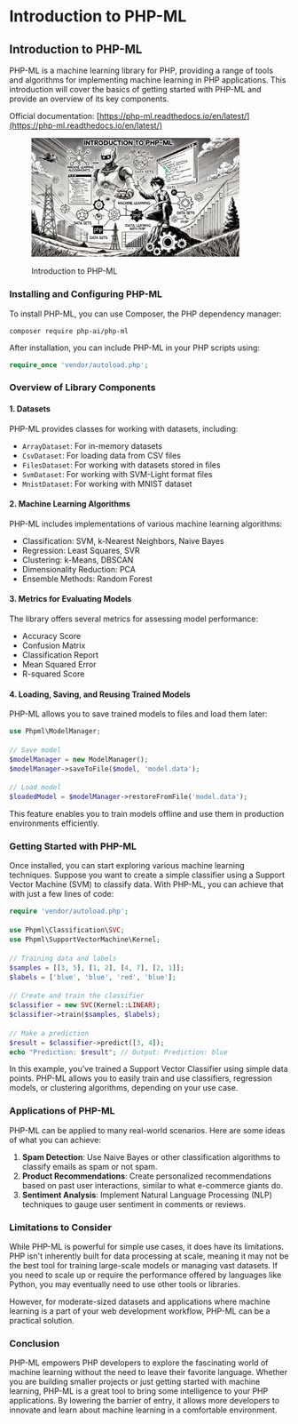 # Introduction to PHP-ML

## Introduction to PHP-ML

PHP-ML is a machine learning library for PHP, providing a range of tools and algorithms for implementing machine learning in PHP applications. This introduction will cover the basics of getting started with PHP-ML and provide an overview of its key components.

Official documentation: [https://php-ml.readthedocs.io/en/latest/](https://php-ml.readthedocs.io/en/latest/)

<div align="left"><figure><img src="../../.gitbook/assets/image (6).png" alt="" width="375"><figcaption><p>Introduction to PHP-ML</p></figcaption></figure></div>

### Installing and Configuring PHP-ML

To install PHP-ML, you can use Composer, the PHP dependency manager:

```
composer require php-ai/php-ml
```

After installation, you can include PHP-ML in your PHP scripts using:

```php
require_once 'vendor/autoload.php';
```

### Overview of Library Components

#### 1. Datasets

PHP-ML provides classes for working with datasets, including:

* `ArrayDataset`: For in-memory datasets
* `CsvDataset`: For loading data from CSV files
* `FilesDataset`: For working with datasets stored in files
* `SvmDataset`: For working with SVM-Light format files
* `MnistDataset`: For working with MNIST dataset

#### 2. Machine Learning Algorithms

PHP-ML includes implementations of various machine learning algorithms:

* Classification: SVM, k-Nearest Neighbors, Naive Bayes
* Regression: Least Squares, SVR
* Clustering: k-Means, DBSCAN
* Dimensionality Reduction: PCA
* Ensemble Methods: Random Forest

#### 3. Metrics for Evaluating Models

The library offers several metrics for assessing model performance:

* Accuracy Score
* Confusion Matrix
* Classification Report
* Mean Squared Error
* R-squared Score

#### 4. Loading, Saving, and Reusing Trained Models

PHP-ML allows you to save trained models to files and load them later:

```php
use Phpml\ModelManager;

// Save model
$modelManager = new ModelManager();
$modelManager->saveToFile($model, 'model.data');

// Load model
$loadedModel = $modelManager->restoreFromFile('model.data');
```

This feature enables you to train models offline and use them in production environments efficiently.

### **Getting Started with PHP-ML**

Once installed, you can start exploring various machine learning techniques. Suppose you want to create a simple classifier using a Support Vector Machine (SVM) to classify data. With PHP-ML, you can achieve that with just a few lines of code:

```php
require 'vendor/autoload.php';

use Phpml\Classification\SVC;
use Phpml\SupportVectorMachine\Kernel;

// Training data and labels
$samples = [[3, 5], [1, 2], [4, 7], [2, 1]];
$labels = ['blue', 'blue', 'red', 'blue'];

// Create and train the classifier
$classifier = new SVC(Kernel::LINEAR);
$classifier->train($samples, $labels);

// Make a prediction
$result = $classifier->predict([3, 4]);
echo "Prediction: $result"; // Output: Prediction: blue
```

In this example, you’ve trained a Support Vector Classifier using simple data points. PHP-ML allows you to easily train and use classifiers, regression models, or clustering algorithms, depending on your use case.

### **Applications of PHP-ML**

PHP-ML can be applied to many real-world scenarios. Here are some ideas of what you can achieve:

1. **Spam Detection**: Use Naive Bayes or other classification algorithms to classify emails as spam or not spam.
2. **Product Recommendations**: Create personalized recommendations based on past user interactions, similar to what e-commerce giants do.
3. **Sentiment Analysis**: Implement Natural Language Processing (NLP) techniques to gauge user sentiment in comments or reviews.

### **Limitations to Consider**

While PHP-ML is powerful for simple use cases, it does have its limitations. PHP isn't inherently built for data processing at scale, meaning it may not be the best tool for training large-scale models or managing vast datasets. If you need to scale up or require the performance offered by languages like Python, you may eventually need to use other tools or libraries.

However, for moderate-sized datasets and applications where machine learning is a part of your web development workflow, PHP-ML can be a practical solution.

### **Conclusion**

PHP-ML empowers PHP developers to explore the fascinating world of machine learning without the need to leave their favorite language. Whether you are building smaller projects or just getting started with machine learning, PHP-ML is a great tool to bring some intelligence to your PHP applications. By lowering the barrier of entry, it allows more developers to innovate and learn about machine learning in a comfortable environment.
